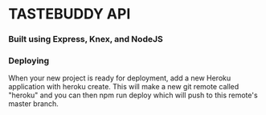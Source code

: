 # TASTEBUDDY API

### Built using Express, Knex, and NodeJS

### Deploying

When your new project is ready for deployment, add a new Heroku application with heroku create. This will make a new git remote called "heroku" and you can then npm run deploy which will push to this remote's master branch.
